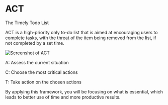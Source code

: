 # ACT
The Timely Todo List

ACT is a high-priority only to-do list that is aimed at encouraging users to complete tasks, with the threat of the item being removed from the list, if not completed by a set time.

![Screenshot of ACT](https://i.imgur.com/YKWLAG0.png)

A: Assess the current situation

C: Choose the most critical actions

T: Take action on the chosen actions

By applying this framework, you will be focusing on what is essential, which leads to better use of time and more productive results.

